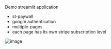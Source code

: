 Demo streamlit application

 - st-paywall
 - google authentication
 - multiple-pages
 - each page has its own stripe subscription level

![image](https://github.com/user-attachments/assets/f3db485a-8a59-4fc2-93ea-ae6954aa9e76)
